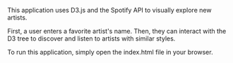 <!-- README.md -->

This application uses D3.js and the Spotify API to visually explore new artists.

First, a user enters a favorite artist's name. Then, they can interact with the D3 tree to discover and listen to artists with similar styles.

To run this application, simply open the index.html file in your browser.